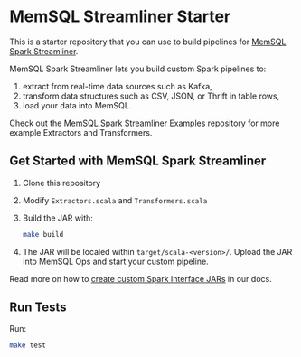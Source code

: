 MemSQL Streamliner Starter
==========================

This is a starter repository that you can use to build pipelines for [MemSQL Spark Streamliner](http://docs.memsql.com/latest/spark/).

MemSQL Spark Streamliner lets you build custom Spark pipelines to:
   1. extract from real-time data sources such as Kafka,
   2. transform data structures such as CSV, JSON, or Thrift in table rows,
   3. load your data into MemSQL.

Check out the [MemSQL Spark Streamliner Examples](https://github.com/memsql/streamliner-examples) repository for more example Extractors and Transformers.


Get Started with MemSQL Spark Streamliner
-----------------------------------------

1. Clone this repository

2. Modify `Extractors.scala` and `Transformers.scala`

3. Build the JAR with:

	```bash
	make build
	```

4. The JAR will be localed within `target/scala-<version>/`. Upload the JAR into MemSQL Ops and start your custom pipeline.

Read more on how to [create custom Spark Interface JARs](http://docs.memsql.com/latest/spark/memsql-spark-interface/) in our docs.


Run Tests
---------

Run:

```bash
make test
```

